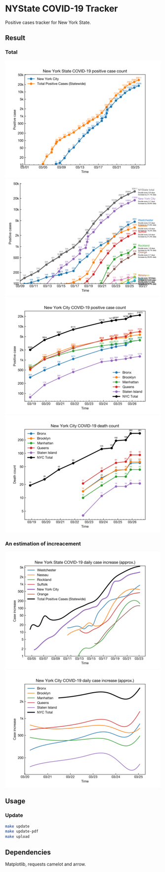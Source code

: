 # NYState COVID-19 Tracker

Positive cases tracker for New York State.

## Result

### Total

![](plots/NYState3.png)
![](plots/NYState2.png)
![](plots/NYState4.png)
![](plots/NYState5.png)


### An estimation of increacement 


![](plots/rate_nys.png)
![](plots/rate.png)

## Usage

### Update

```bash
make update
make update-pdf
make upload
```


## Dependencies

Matplotlib, requests camelot and arrow.